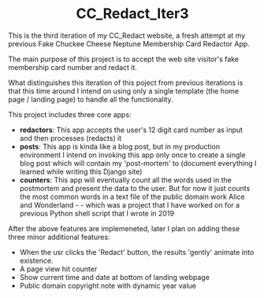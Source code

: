 # <center>CC_Redact_Iter3</center>

This is the third iteration of my CC_Redact website, a fresh attempt at my previous Fake Chuckee Cheese Neptune Membership Card Redactor App. 

The main purpose of this project is to accept the web site visitor's fake membership card number and redact it.

What distinguishes this iteration of this poject from previous iterations is that this time around I intend on using only a single template (the home page / landing page) to handle all the functionality. 

This project includes three core apps:
* <strong>redactors</strong>: This app accepts the user's 12 digit card number as input and then processes (redacts) it
* <strong>posts</strong>: This app is kinda like a blog post, but in my production environment I intend on invoking this app only once to create a single blog post which will contain my 'post-mortem' to (document everything I learned while writing this Django site)
* <strong>counters</strong>: This app will eventually count all the words used in the postmortem and present the data to the user. But for now it just counts the most common words in a text file of the public domain work Alice and Wonderland - - which was a project that I have worked on for a previous Python shell script that I wrote in 2019

After the above features are implemeneted, later I plan on adding these three minor additional features:
* When the usr clicks the 'Redact' button, the results 'gently' animate into existence.  
* A page view hit counter
* Show current time and date at bottom of landing webpage
* Public domain copyright note with dynamic year value
